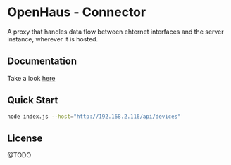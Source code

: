 # OpenHaus - Connector
A proxy that handles data flow between ehternet interfaces and the server instance, wherever it is hosted.

## Documentation
Take a look [here](./docs/documentation.md)

## Quick Start
```sh
node index.js --host="http://192.168.2.116/api/devices"
```

## License
@TODO